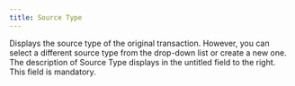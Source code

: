```yaml
---
title: Source Type
---
```



Displays the source type of the original transaction. However, you can  select a different source type from the drop-down list or create a new  one. The description of Source Type displays in the untitled field to  the right. This field is mandatory.
